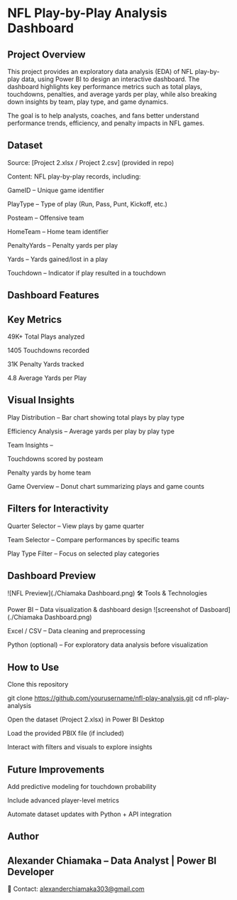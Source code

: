 # NFL Play-by-Play Analysis Dashboard
## Project Overview

This project provides an exploratory data analysis (EDA) of NFL play-by-play data, using Power BI to design an interactive dashboard. The dashboard highlights key performance metrics such as total plays, touchdowns, penalties, and average yards per play, while also breaking down insights by team, play type, and game dynamics.

The goal is to help analysts, coaches, and fans better understand performance trends, efficiency, and penalty impacts in NFL games.

## Dataset

Source: [Project 2.xlsx / Project 2.csv] (provided in repo)

Content: NFL play-by-play records, including:

GameID – Unique game identifier

PlayType – Type of play (Run, Pass, Punt, Kickoff, etc.)

Posteam – Offensive team

HomeTeam – Home team identifier

PenaltyYards – Penalty yards per play

Yards – Yards gained/lost in a play

Touchdown – Indicator if play resulted in a touchdown

## Dashboard Features
## Key Metrics

49K+ Total Plays analyzed

1405 Touchdowns recorded

31K Penalty Yards tracked

4.8 Average Yards per Play

## Visual Insights

Play Distribution – Bar chart showing total plays by play type

Efficiency Analysis – Average yards per play by play type

Team Insights –

Touchdowns scored by posteam

Penalty yards by home team

Game Overview – Donut chart summarizing plays and game counts

## Filters for Interactivity

Quarter Selector – View plays by game quarter

Team Selector – Compare performances by specific teams

Play Type Filter – Focus on selected play categories

## Dashboard Preview
![NFL Preview](./Chiamaka Dashboard.png)
🛠 Tools & Technologies

Power BI – Data visualization & dashboard design
![screenshot of Dasboard](./Chiamaka Dashboard.png)

Excel / CSV – Data cleaning and preprocessing

Python (optional) – For exploratory data analysis before visualization

## How to Use

Clone this repository

git clone https://github.com/yourusername/nfl-play-analysis.git
cd nfl-play-analysis


Open the dataset (Project 2.xlsx) in Power BI Desktop

Load the provided PBIX file (if included)

Interact with filters and visuals to explore insights

## Future Improvements

Add predictive modeling for touchdown probability

Include advanced player-level metrics

Automate dataset updates with Python + API integration

## Author

## Alexander Chiamaka – Data Analyst | Power BI Developer

📧 Contact: alexanderchiamaka303@gmail.com
